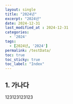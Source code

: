 ```yaml
---
layout: single
title: "2024년"
excerpt: "2024년"	
date: 2024-12-31
last_modified_at : 2024-12-31
categories: 
  - '2024'
tags:
  - [2024년, '2024']
permalink: /testData/
toc: true
toc_sticky: true
toc_label: "Index"
---
```




## 1. 가나다

123123123123
